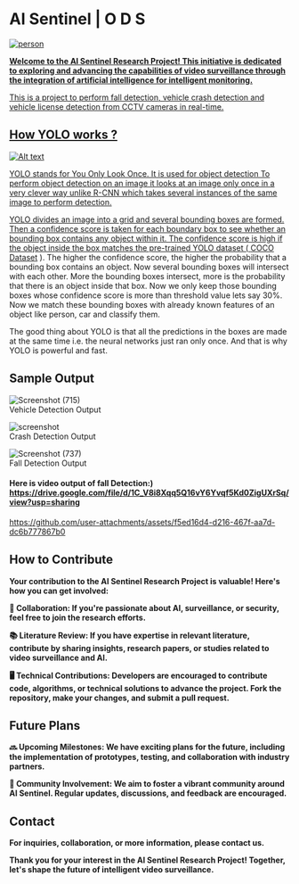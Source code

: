 # AI Sentinel | O D S
<div>
   <a href="https://github.com/iamvikramkumar/AI-SENTINEL/wiki">
<!--    <img src="https://github.com/iamvikramkumar/AI-Sentinel-Enhancing-Video-Surveillance-with-Intelligent-Monitoring/assets/89016145/4630c877-0c88-4006-bd73-02fbd67bf241" alt="person" width="600" height="400"> -->
      <img src="https://github.com/iamvikramkumar/AI-SENTINEL/assets/89016145/8531ba14-3336-4788-bad9-efba07ac5279" alt="person">
</div> 


**Welcome to the AI Sentinel Research Project! This initiative is dedicated to exploring and advancing the capabilities of video surveillance through the integration of artificial intelligence for intelligent monitoring.**

This is a project to perform fall detection, vehicle crash detection and vehicle license detection from CCTV cameras in real-time.

## How YOLO works ?

![Alt text](https://cdn-images-1.medium.com/max/1024/1*bSLNlG7crv-p-m4LVYYk3Q.png)

YOLO stands for You Only Look Once. It is used for object detection
To perform object detection on an image it looks at an image only once in a very clever way unlike R-CNN which takes several instances of the same image to perform detection. 

YOLO divides an image into a grid and several bounding boxes are formed. Then a confidence score is taken for each boundary box to see whether an bounding box contains any object within it. The confidence score is high if the object inside the box matches the pre-trained YOLO dataset ( [COCO Dataset](https://cocodataset.org/) ). The higher the confidence score, the higher the probability that a bounding box contains an object. Now several bounding boxes will intersect with each other. More the bounding boxes intersect, more is the probability that there is an object inside that box. Now we only keep those bounding boxes whose confidence score is more than threshold value lets say 30%. Now we match these bounding boxes with already known features of an object like person, car and classify them.

The good thing about YOLO is that all the predictions in the boxes are made at the same time i.e. the neural networks just ran only once.
And that is why YOLO is powerful and fast.

## Sample Output 

![Screenshot (715)](https://github.com/iamvikramkumar/AI-SENTINEL/assets/89016145/dcf9f3d9-d2f8-41f8-99f4-061e5bc84ac6)
<br>
Vehicle Detection Output

![screenshot](https://github.com/iamvikramkumar/AI-SENTINEL/assets/89016145/449027af-3904-4e2d-8630-60ade737c7a2)
<br>
Crash Detection Output

![Screenshot (737)](https://github.com/iamvikramkumar/AI-SENTINEL/assets/89016145/3983740a-f7ce-4646-a2bb-eecc3c7f0a87)
<br>
Fall Detection Output

#### Here is video output of fall Detection:) https://drive.google.com/file/d/1C_V8i8Xqq5Q16vY6Yvqf5Kd0ZigUXrSq/view?usp=sharing

https://github.com/user-attachments/assets/f5ed16d4-d216-467f-aa7d-dc6b777867b0




## How to Contribute
**Your contribution to the AI Sentinel Research Project is valuable! Here's how you can get involved:**

**🤝 Collaboration: If you're passionate about AI, surveillance, or security, feel free to join the research efforts.**

**📚 Literature Review: If you have expertise in relevant literature, contribute by sharing insights, research papers, or studies related to video surveillance and AI.**

**🖥️ Technical Contributions: Developers are encouraged to contribute code, algorithms, or technical solutions to advance the project. Fork the repository, make your changes, and submit a pull request.**

## Future Plans
**🔜 Upcoming Milestones: We have exciting plans for the future, including the implementation of prototypes, testing, and collaboration with industry partners.**

**💬 Community Involvement: We aim to foster a vibrant community around AI Sentinel. Regular updates, discussions, and feedback are encouraged.**

## Contact
**For inquiries, collaboration, or more information, please contact us.**

**Thank you for your interest in the AI Sentinel Research Project! Together, let's shape the future of intelligent video surveillance.**
